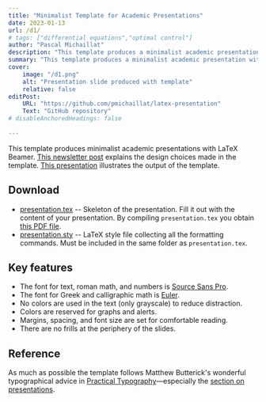 ```yaml
---
title: "Minimalist Template for Academic Presentations" 
date: 2023-01-13
url: /d1/
# tags: ["differential equations","optimal control"]
author: "Pascal Michaillat"
description: "This template produces a minimalist academic presentation with LaTeX Beamer." 
summary: "This template produces a minimalist academic presentation with LaTeX Beamer." 
cover:
    image: "/d1.png"
    alt: "Presentation slide produced with template"
    relative: false
editPost:
    URL: "https://github.com/pmichaillat/latex-presentation"
    Text: "GitHub repository"
# disableAnchoredHeadings: false
 
---
```


This template produces minimalist academic presentations with LaTeX Beamer. [This newsletter post](https://pmichaillat.substack.com/p/a-minimalist-template-for-academic) explains the design choices made in the template. [This presentation](\d1.pdf) illustrates the output of the template. 

## Download

- [presentation.tex](/presentation.tex) --  Skeleton of the presentation. Fill it out with the content of your presentation. By compiling `presentation.tex` you obtain [this PDF file](\d1.pdf).
- [presentation.sty](/presentation.sty) --  LaTeX style file collecting all the formatting commands. Must be included in the same folder as `presentation.tex`.
<!-- - [figures.pdf](/figures.pdf) – PDF file with all the figures included in the presentation. Replace the figures with your own figures---one per page. An easy way to do that is to create a Keynote or Powerpoint presentation; insert each figure as a slide background; and save the resulting presentation as PDF. With this method, all the figures have the exact same size. It is also possible to use Keynote or Powerpoint to annotate easily the figures created with an external software (Matlab, R, and so on). -->

## Key features

- The font for text, roman math, and numbers is [Source Sans Pro](https://fonts.google.com/specimen/Source+Sans+Pro).
- The font for Greek and calligraphic math is [Euler](http://luc.devroye.org/fonts-26139.html).
- No colors are used in the text (only grayscale) to reduce distraction.
- Colors are reserved for graphs and alerts.
- Margins, spacing, and font size are set for comfortable reading.
- There are no frills at the periphery of the slides.

## Reference

As much as possible the template follows Matthew Butterick's wonderful typographical advice in [Practical Typography](https://practicaltypography.com)—especially the [section on presentations](https://practicaltypography.com/presentations.html).
